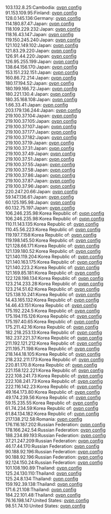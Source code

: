 103.132.8.25:Cambodia: [ovpn config](vpn/103_132_8_25.ovpn)  
91.153.109.95:Finland: [ovpn config](vpn/91_153_109_95.ovpn)  
128.0.145.136:Germany: [ovpn config](vpn/128_0_145_136.ovpn)  
114.180.87.47:Japan: [ovpn config](vpn/114_180_87_47.ovpn)  
118.109.229.232:Japan: [ovpn config](vpn/118_109_229_232.ovpn)  
118.16.43.147:Japan: [ovpn config](vpn/118_16_43_147.ovpn)  
119.150.245.240:Japan: [ovpn config](vpn/119_150_245_240.ovpn)  
121.102.149.102:Japan: [ovpn config](vpn/121_102_149_102.ovpn)  
121.83.29.220:Japan: [ovpn config](vpn/121_83_29_220.ovpn)  
126.91.44.220:Japan: [ovpn config](vpn/126_91_44_220.ovpn)  
126.95.255.199:Japan: [ovpn config](vpn/126_95_255_199.ovpn)  
138.64.156.170:Japan: [ovpn config](vpn/138_64_156_170.ovpn)  
153.151.232.151:Japan: [ovpn config](vpn/153_151_232_151.ovpn)  
160.86.72.214:Japan: [ovpn config](vpn/160_86_72_214.ovpn)  
180.17.194.52:Japan: [ovpn config](vpn/180_17_194_52.ovpn)  
180.199.166.72:Japan: [ovpn config](vpn/180_199_166_72.ovpn)  
180.221.130.4:Japan: [ovpn config](vpn/180_221_130_4.ovpn)  
180.35.168.108:Japan: [ovpn config](vpn/180_35_168_108.ovpn)  
1.66.33.41:Japan: [ovpn config](vpn/1_66_33_41.ovpn)  
203.179.136.244:Japan: [ovpn config](vpn/203_179_136_244.ovpn)  
219.100.37.104:Japan: [ovpn config](vpn/219_100_37_104.ovpn)  
219.100.37.105:Japan: [ovpn config](vpn/219_100_37_105.ovpn)  
219.100.37.107:Japan: [ovpn config](vpn/219_100_37_107.ovpn)  
219.100.37.177:Japan: [ovpn config](vpn/219_100_37_177.ovpn)  
219.100.37.182:Japan: [ovpn config](vpn/219_100_37_182.ovpn)  
219.100.37.19:Japan: [ovpn config](vpn/219_100_37_19.ovpn)  
219.100.37.31:Japan: [ovpn config](vpn/219_100_37_31.ovpn)  
219.100.37.49:Japan: [ovpn config](vpn/219_100_37_49.ovpn)  
219.100.37.51:Japan: [ovpn config](vpn/219_100_37_51.ovpn)  
219.100.37.55:Japan: [ovpn config](vpn/219_100_37_55.ovpn)  
219.100.37.58:Japan: [ovpn config](vpn/219_100_37_58.ovpn)  
219.100.37.86:Japan: [ovpn config](vpn/219_100_37_86.ovpn)  
219.100.37.87:Japan: [ovpn config](vpn/219_100_37_87.ovpn)  
219.100.37.96:Japan: [ovpn config](vpn/219_100_37_96.ovpn)  
220.247.20.66:Japan: [ovpn config](vpn/220_247_20_66.ovpn)  
59.147.136.61:Japan: [ovpn config](vpn/59_147_136_61.ovpn)  
60.125.195.98:Japan: [ovpn config](vpn/60_125_195_98.ovpn)  
60.132.75.197:Japan: [ovpn config](vpn/60_132_75_197.ovpn)  
106.246.235.98:Korea Republic of: [ovpn config](vpn/106_246_235_98.ovpn)  
106.246.235.98:Korea Republic of: [ovpn config](vpn/106_246_235_98.ovpn)  
110.11.143.135:Korea Republic of: [ovpn config](vpn/110_11_143_135.ovpn)  
110.45.56.223:Korea Republic of: [ovpn config](vpn/110_45_56_223.ovpn)  
119.197.7.158:Korea Republic of: [ovpn config](vpn/119_197_7_158.ovpn)  
119.198.145.50:Korea Republic of: [ovpn config](vpn/119_198_145_50.ovpn)  
121.128.66.171:Korea Republic of: [ovpn config](vpn/121_128_66_171.ovpn)  
121.139.180.52:Korea Republic of: [ovpn config](vpn/121_139_180_52.ovpn)  
121.140.119.204:Korea Republic of: [ovpn config](vpn/121_140_119_204.ovpn)  
121.140.163.175:Korea Republic of: [ovpn config](vpn/121_140_163_175.ovpn)  
121.140.223.2:Korea Republic of: [ovpn config](vpn/121_140_223_2.ovpn)  
121.169.85.181:Korea Republic of: [ovpn config](vpn/121_169_85_181.ovpn)  
122.128.198.134:Korea Republic of: [ovpn config](vpn/122_128_198_134.ovpn)  
123.214.233.28:Korea Republic of: [ovpn config](vpn/123_214_233_28.ovpn)  
123.214.51.62:Korea Republic of: [ovpn config](vpn/123_214_51_62.ovpn)  
125.138.10.241:Korea Republic of: [ovpn config](vpn/125_138_10_241.ovpn)  
14.43.165.132:Korea Republic of: [ovpn config](vpn/14_43_165_132.ovpn)  
14.46.43.151:Korea Republic of: [ovpn config](vpn/14_46_43_151.ovpn)  
175.192.224.5:Korea Republic of: [ovpn config](vpn/175_192_224_5.ovpn)  
175.194.115.126:Korea Republic of: [ovpn config](vpn/175_194_115_126.ovpn)  
175.197.40.65:Korea Republic of: [ovpn config](vpn/175_197_40_65.ovpn)  
175.211.42.16:Korea Republic of: [ovpn config](vpn/175_211_42_16.ovpn)  
182.218.253.13:Korea Republic of: [ovpn config](vpn/182_218_253_13.ovpn)  
182.237.221.37:Korea Republic of: [ovpn config](vpn/182_237_221_37.ovpn)  
211.192.121.212:Korea Republic of: [ovpn config](vpn/211_192_121_212.ovpn)  
211.195.71.198:Korea Republic of: [ovpn config](vpn/211_195_71_198.ovpn)  
218.144.18.105:Korea Republic of: [ovpn config](vpn/218_144_18_105.ovpn)  
218.232.211.173:Korea Republic of: [ovpn config](vpn/218_232_211_173.ovpn)  
220.81.170.8:Korea Republic of: [ovpn config](vpn/220_81_170_8.ovpn)  
221.158.122.221:Korea Republic of: [ovpn config](vpn/221_158_122_221.ovpn)  
222.108.241.73:Korea Republic of: [ovpn config](vpn/222_108_241_73.ovpn)  
222.108.241.73:Korea Republic of: [ovpn config](vpn/222_108_241_73.ovpn)  
222.116.142.23:Korea Republic of: [ovpn config](vpn/222_116_142_23.ovpn)  
49.164.173.80:Korea Republic of: [ovpn config](vpn/49_164_173_80.ovpn)  
49.174.239.56:Korea Republic of: [ovpn config](vpn/49_174_239_56.ovpn)  
59.15.235.55:Korea Republic of: [ovpn config](vpn/59_15_235_55.ovpn)  
61.74.234.59:Korea Republic of: [ovpn config](vpn/61_74_234_59.ovpn)  
61.84.134.182:Korea Republic of: [ovpn config](vpn/61_84_134_182.ovpn)  
217.138.212.58:Romania: [ovpn config](vpn/217_138_212_58.ovpn)  
176.116.187.202:Russian Federation: [ovpn config](vpn/176_116_187_202.ovpn)  
178.166.242.54:Russian Federation: [ovpn config](vpn/178_166_242_54.ovpn)  
188.234.89.193:Russian Federation: [ovpn config](vpn/188_234_89_193.ovpn)  
37.21.247.209:Russian Federation: [ovpn config](vpn/37_21_247_209.ovpn)  
46.17.44.170:Russian Federation: [ovpn config](vpn/46_17_44_170.ovpn)  
90.188.92.196:Russian Federation: [ovpn config](vpn/90_188_92_196.ovpn)  
90.188.92.196:Russian Federation: [ovpn config](vpn/90_188_92_196.ovpn)  
92.124.150.24:Russian Federation: [ovpn config](vpn/92_124_150_24.ovpn)  
101.108.190.89:Thailand: [ovpn config](vpn/101_108_190_89.ovpn)  
125.24.130.110:Thailand: [ovpn config](vpn/125_24_130_110.ovpn)  
125.24.8.134:Thailand: [ovpn config](vpn/125_24_8_134.ovpn)  
159.192.39.138:Thailand: [ovpn config](vpn/159_192_39_138.ovpn)  
171.6.21.108:Thailand: [ovpn config](vpn/171_6_21_108.ovpn)  
184.22.101.48:Thailand: [ovpn config](vpn/184_22_101_48.ovpn)  
76.16.198.147:United States: [ovpn config](vpn/76_16_198_147.ovpn)  
98.51.74.10:United States: [ovpn config](vpn/98_51_74_10.ovpn)  
